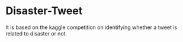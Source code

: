 # Disaster-Tweet
It is based on the kaggle competition on identifying whether a tweet is related to disaster or not.
